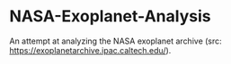 # NASA-Exoplanet-Analysis
An attempt at analyzing the NASA exoplanet archive (src: https://exoplanetarchive.ipac.caltech.edu/).
